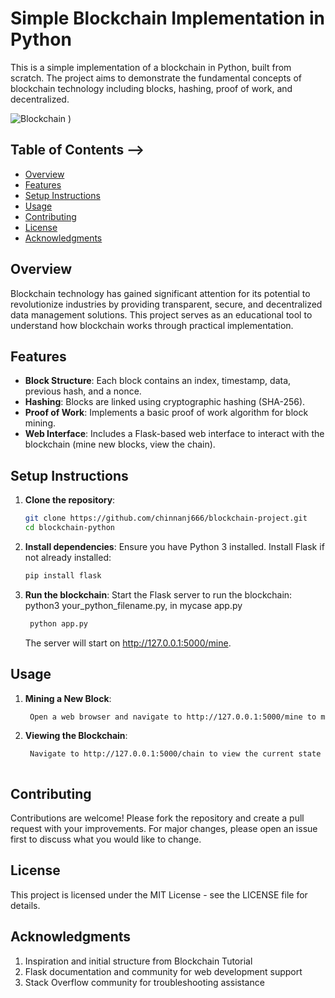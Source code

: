 # Simple Blockchain Implementation in Python

This is a simple implementation of a blockchain in Python, built from scratch. The project aims to demonstrate the fundamental concepts of blockchain technology including blocks, hashing, proof of work, and decentralized.


![Blockchain](https://github.com/user-attachments/assets/9bb730a5-2aa9-4c35-880d-dcd2e2dac2e3)
)
## Table of Contents -->

- [Overview](#overview)
- [Features](#features)
- [Setup Instructions](#setup-instructions)
- [Usage](#usage)
- [Contributing](#contributing)
- [License](#license)
- [Acknowledgments](#acknowledgments)

## Overview

Blockchain technology has gained significant attention for its potential to revolutionize industries by providing transparent, secure, and decentralized data management solutions. This project serves as an educational tool to understand how blockchain works through practical implementation.

## Features

- **Block Structure**: Each block contains an index, timestamp, data, previous hash, and a nonce.
- **Hashing**: Blocks are linked using cryptographic hashing (SHA-256).
- **Proof of Work**: Implements a basic proof of work algorithm for block mining.
- **Web Interface**: Includes a Flask-based web interface to interact with the blockchain (mine new blocks, view the chain).

## Setup Instructions

1. **Clone the repository**:
   ```bash
   git clone https://github.com/chinnanj666/blockchain-project.git
   cd blockchain-python
2. **Install dependencies**:
    Ensure you have Python 3 installed. Install Flask if not already installed:
    ```bash
    pip install flask

3. **Run the blockchain**:
    Start the Flask server to run the blockchain: python3 your_python_filename.py, in mycase app.py
    ```bash
     python app.py
    ```
    The server will start on http://127.0.0.1:5000/mine.
## Usage

1. **Mining a New Block**:
   ```bash
    Open a web browser and navigate to http://127.0.0.1:5000/mine to mine a new block.

2. **Viewing the Blockchain**:
   ```bash
    Navigate to http://127.0.0.1:5000/chain to view the current state of the blockchain.



## Contributing
Contributions are welcome! Please fork the repository and create a pull request with your improvements. For major changes, please open an issue first to discuss what you would like to change.

## License
This project is licensed under the MIT License - see the LICENSE file for details.
## Acknowledgments
1. Inspiration and initial structure from Blockchain Tutorial
2. Flask documentation and community for web development support
3. Stack Overflow community for troubleshooting assistance
